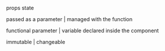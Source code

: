 props                                state


passed as a parameter      |           managed with the function

functional parameter       |        variable declared inside the component

immutable                  |          changeable